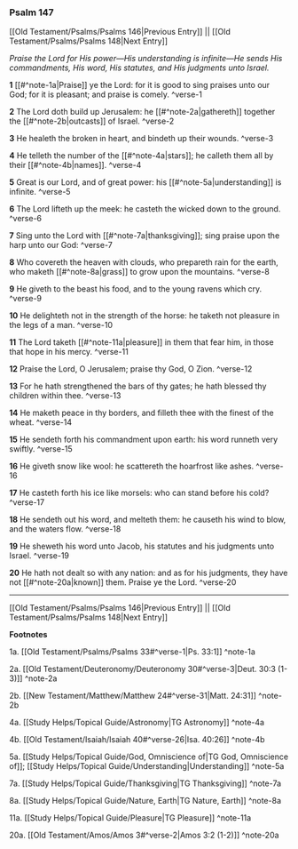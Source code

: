 ### Psalm 147

[[Old Testament/Psalms/Psalms 146|Previous Entry]]  ||  [[Old Testament/Psalms/Psalms 148|Next Entry]]

*Praise the Lord for His power—His understanding is infinite—He sends His commandments, His word, His statutes, and His judgments unto Israel.*

**1**  [[#^note-1a|Praise]] ye the Lord: for it is good to sing praises unto our God; for it is pleasant; and praise is comely. ^verse-1

**2**  The Lord doth build up Jerusalem: he [[#^note-2a|gathereth]] together the [[#^note-2b|outcasts]] of Israel. ^verse-2

**3**  He healeth the broken in heart, and bindeth up their wounds. ^verse-3

**4**  He telleth the number of the [[#^note-4a|stars]]; he calleth them all by their [[#^note-4b|names]]. ^verse-4

**5**  Great is our Lord, and of great power: his [[#^note-5a|understanding]] is infinite. ^verse-5

**6**  The Lord lifteth up the meek: he casteth the wicked down to the ground. ^verse-6

**7**  Sing unto the Lord with [[#^note-7a|thanksgiving]]; sing praise upon the harp unto our God: ^verse-7

**8**  Who covereth the heaven with clouds, who prepareth rain for the earth, who maketh [[#^note-8a|grass]] to grow upon the mountains. ^verse-8

**9**  He giveth to the beast his food, and to the young ravens which cry. ^verse-9

**10**  He delighteth not in the strength of the horse: he taketh not pleasure in the legs of a man. ^verse-10

**11**  The Lord taketh [[#^note-11a|pleasure]] in them that fear him, in those that hope in his mercy. ^verse-11

**12**  Praise the Lord, O Jerusalem; praise thy God, O Zion. ^verse-12

**13**  For he hath strengthened the bars of thy gates; he hath blessed thy children within thee. ^verse-13

**14**  He maketh peace in thy borders, and filleth thee with the finest of the wheat. ^verse-14

**15**  He sendeth forth his commandment upon earth: his word runneth very swiftly. ^verse-15

**16**  He giveth snow like wool: he scattereth the hoarfrost like ashes. ^verse-16

**17**  He casteth forth his ice like morsels: who can stand before his cold? ^verse-17

**18**  He sendeth out his word, and melteth them: he causeth his wind to blow, and the waters flow. ^verse-18

**19**  He sheweth his word unto Jacob, his statutes and his judgments unto Israel. ^verse-19

**20**  He hath not dealt so with any nation: and as for his judgments, they have not [[#^note-20a|known]] them. Praise ye the Lord. ^verse-20


---
[[Old Testament/Psalms/Psalms 146|Previous Entry]]  ||  [[Old Testament/Psalms/Psalms 148|Next Entry]]


**Footnotes**


1a. [[Old Testament/Psalms/Psalms 33#^verse-1|Ps. 33:1]] ^note-1a

2a. [[Old Testament/Deuteronomy/Deuteronomy 30#^verse-3|Deut. 30:3 (1-3)]] ^note-2a

2b. [[New Testament/Matthew/Matthew 24#^verse-31|Matt. 24:31]] ^note-2b

4a. [[Study Helps/Topical Guide/Astronomy|TG Astronomy]] ^note-4a

4b. [[Old Testament/Isaiah/Isaiah 40#^verse-26|Isa. 40:26]] ^note-4b

5a. [[Study Helps/Topical Guide/God, Omniscience of|TG God, Omniscience of]]; [[Study Helps/Topical Guide/Understanding|Understanding]] ^note-5a

7a. [[Study Helps/Topical Guide/Thanksgiving|TG Thanksgiving]] ^note-7a

8a. [[Study Helps/Topical Guide/Nature, Earth|TG Nature, Earth]] ^note-8a

11a. [[Study Helps/Topical Guide/Pleasure|TG Pleasure]] ^note-11a

20a. [[Old Testament/Amos/Amos 3#^verse-2|Amos 3:2 (1-2)]] ^note-20a